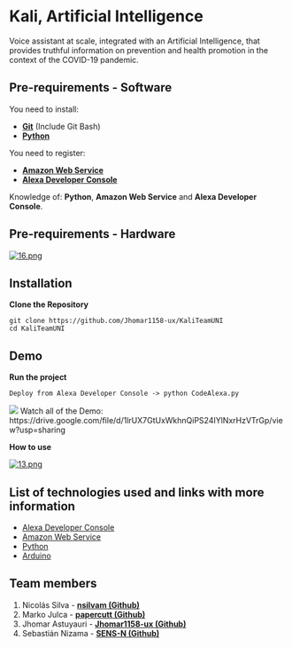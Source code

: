 # Kali, Artificial Intelligence
Voice assistant at scale, integrated with an Artificial Intelligence, that provides truthful information on prevention and health promotion in the context of the COVID-19 pandemic.

## Pre-requirements - Software

You need to install:
- **[Git](https://git-scm.com/downloads)** (Include Git Bash)
- **[Python](https://www.python.org/)**

You need to register:
- **[Amazon Web Service](https://aws.amazon.com/)**
- **[Alexa Developer Console](https://developer.amazon.com/alexa/console/ask)**

Knowledge of: **Python**, **Amazon Web Service** and **Alexa Developer Console**.

## Pre-requirements - Hardware

[![16.png](https://i.postimg.cc/pd62jGsw/16.png)](https://postimg.cc/Mc122D25)

## Installation
**Clone the Repository**
```
git clone https://github.com/Jhomar1158-ux/KaliTeamUNI
cd KaliTeamUNI
```

## Demo
**Run the project**
```
Deploy from Alexa Developer Console -> python CodeAlexa.py 
```
<img src="https://media.giphy.com/media/9pXJeo9aYzltjvmtuh/giphy.gif" />
Watch all of the Demo: https://drive.google.com/file/d/1lrUX7GtUxWkhnQiPS24IYlNxrHzVTrGp/view?usp=sharing

**How to use**

[![13.png](https://i.postimg.cc/5291RdTc/13.png)](https://postimg.cc/F762YqhG)



## List of technologies used and links with more information
- [Alexa Developer Console](https://developer.amazon.com/alexa/console/ask)
- [Amazon Web Service](https://aws.amazon.com/)
- [Python](https://www.python.org/) 
- [Arduino](https://www.arduino.cc/)

## Team members
1. Nicolás Silva - **[nsilvam (Github)](https://github.com/nsilvam)**
2. Marko Julca - **[papercutt (Github)](https://github.com/papercutt)**
3. Jhomar Astuyauri - **[Jhomar1158-ux (Github)](https://github.com/Jhomar1158-ux)**
4. Sebastián Nizama - **[SENS-N (Github)](https://github.com/SENS-N)**
